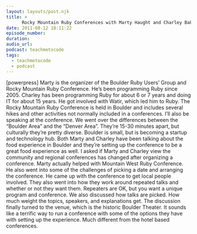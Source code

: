 ```yaml
---
layout: layouts/post.njk
title: >
      Rocky Mountain Ruby Conferences with Marty Haught and Charley Baker
date: 2011-08-12 18:11:22
episode_number: 
duration: 
audio_url: 
podcast: teachmetocode
tags: 
  - teachmetocode
  - podcast
---
```


[powerpress] Marty is the organizer of the Boulder Ruby Users’ Group and Rocky Mountain Ruby Conference. He’s been programming Ruby since 2005. Charley has been programming Ruby for about 6 or 7 years and doing IT for about 15 years. He got involved with Watir, which led him to Ruby. The Rocky Mountain Ruby Conference is held in Boulder and includes several hikes and other activities not normally included in a conferences. I’ll also be speaking at the conference. We went over the differences between the “Boulder Area” and the “Denver Area”. They’re 15-30 minutes apart, but culturally they’re pretty diverse. Boulder is small, but is becoming a startup and technology hub. Both Marty and Charley have been talking about the food experience in Boulder and they’re setting up the conference to be a great food experience as well. I asked if Marty and Charley view the community and regional conferences has changed after organizing a conference. Marty actually helped with Mountain West Ruby Conference. He also went into some of the challenges of picking a date and arranging the conference. He came up with the conference to get local people involved. They also went into how they work around repeated talks and whether or not they want them. Repeaters are OK, but you want a unique program and conference. We also discussed how talks are picked. How much weight the topics, speakers, and explanations get. The discussion finally turned to the venue, which is the historic Boulder Theater. It sounds like a terrific way to run a conference with some of the options they have with setting up the experience. Much different from the hotel based conferences.


